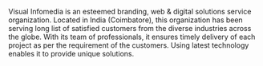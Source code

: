 Visual Infomedia is an esteemed branding, web & digital solutions service organization. Located in India (Coimbatore), this organization has been serving long list of satisfied customers from the diverse industries across the globe. With its team of professionals, it ensures timely delivery of each project as per the requirement of the customers. Using latest technology enables it to provide unique solutions.
